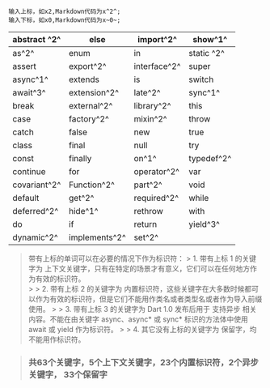 ```
输入上标，如x2,Markdown代码为x^2^;
输入下标，如x0,Markdown代码为x~0~;
```

 abstract ^2^  | else | import^2^ | show^1^
------------- | ------------- | ------------- | -------------
as^2^  | enum | in | static ^2^
assert  | export^2^ | interface^2^ | super
async^1^ | extends | is | switch 
await^3^ | extension^2^ | late^2^ | sync^1^
break | external^2^ | library^2^ | this
case | factory^2^ | mixin^2^ | throw
catch | false | new | true
class | final | null | try
const | finally | on^1^ | typedef^2^
continue | for | operator^2^ | var
covariant^2^ | Function^2^ | part^2^ | void
default | get^2^ | required^2^ | while
deferred^2^ | hide^1^ | rethrow | with
do | if | return | yield^3^
dynamic^2^ | implements^2^ | set^2^

> 带有上标的单词可以在必要的情况下作为标识符：
    > 1. 带有上标 1 的关键字为 上下文关键字，只有在特定的场景才有意义，它们可以在任何地方作为有效的标识符。  
    > 
    > 2. 带有上标 2 的关键字为 内置标识符，这些关键字在大多数时候都可以作为有效的标识符，但是它们不能用作类名或者类型名或者作为导入前缀使用。
    > 
    > 3. 带有上标 3 的关键字为 Dart 1.0 发布后用于 支持异步 相关内容。不能在由关键字 async、async* 或 sync* 标识的方法体中使用 await 或 yield 作为标识符。
    > 
    > 4. 其它没有上标的关键字为 保留字，均不能用作标识符。

> ### 共63个关键字，5个上下文关键字，23个内置标识符，2个异步关键字， 33个保留字